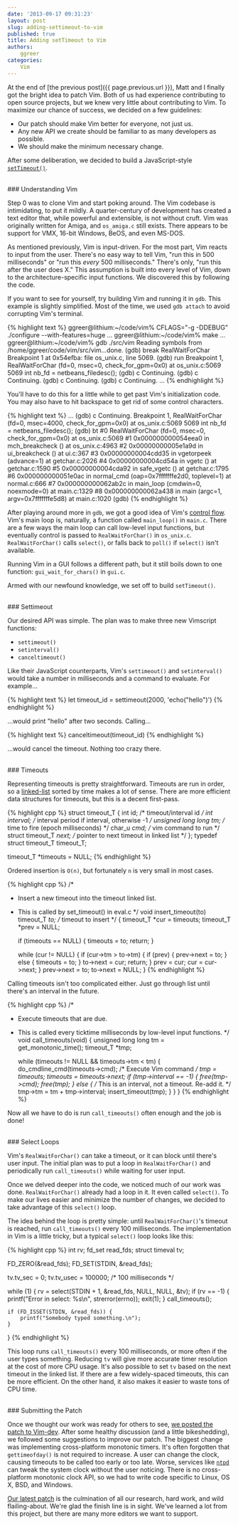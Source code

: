 ```yaml
---
date: '2013-09-17 09:31:23'
layout: post
slug: adding-settimeout-to-vim
published: true
title: Adding setTimeout to Vim
authors:
    ggreer
categories:
    Vim
---
```


At the end of [the previous post]({{ page.previous.url }}), Matt and I finally got the bright idea to patch Vim. Both of us had experience contributing to open source projects, but we knew very little about contributing to Vim. To maximize our chance of success, we decided on a few guidelines:

* Our patch should make Vim better for everyone, not just us.
* Any new API we create should be familiar to as many developers as possible.
* We should make the minimum necessary change.

After some deliberation, we decided to build a JavaScript-style [`setTimeout()`](https://developer.mozilla.org/en-US/docs/Web/API/window.setTimeout).


<br class="separator" />
### Understanding Vim

Step 0 was to clone Vim and start poking around. The Vim codebase is intimidating, to put it mildly. A quarter-century of development has created a text editor that, while powerful and extensible, is not without cruft. Vim was originally written for Amiga, and `os_amiga.c` still exists. There appears to be support for VMX, 16-bit Windows, BeOS, and even MS-DOS.

As mentioned previously, Vim is input-driven. For the most part, Vim reacts to input from the user. There's no easy way to tell Vim, "run this in 500 milliseconds" or "run this *every* 500 milliseconds." There's only, "run this after the user does X." This assumption is built into every level of Vim, down to the architecture-specific input functions. We discovered this by following the code.

If you want to see for yourself, try building Vim and running it in `gdb`. This example is slightly simplified. Most of the time, we used `gdb attach` to avoid corrupting Vim's terminal.

{% highlight text %}
ggreer@lithium:~/code/vim% CFLAGS="-g -DDEBUG" ./configure --with-features=huge
...
ggreer@lithium:~/code/vim% make
...
ggreer@lithium:~/code/vim% gdb ./src/vim
Reading symbols from /home/ggreer/code/vim/src/vim...done.
(gdb) break RealWaitForChar
Breakpoint 1 at 0x54efba: file os_unix.c, line 5069.
(gdb) run
Breakpoint 1, RealWaitForChar (fd=0, msec=0, check_for_gpm=0x0) at os_unix.c:5069
5069        int         nb_fd = netbeans_filedesc();
(gdb) c
Continuing.
(gdb) c
Continuing.
(gdb) c
Continuing.
(gdb) c
Continuing.
...
{% endhighlight %}

You'll have to do this for a little while to get past Vim's initialization code. You may also have to hit backspace to get rid of some control characters.

{% highlight text %}
...
(gdb) c
Continuing.
Breakpoint 1, RealWaitForChar (fd=0, msec=4000, check_for_gpm=0x0) at os_unix.c:5069
5069        int         nb_fd = netbeans_filedesc();
(gdb) bt
#0  RealWaitForChar (fd=0, msec=0, check_for_gpm=0x0) at os_unix.c:5069
#1  0x000000000054eea0 in mch_breakcheck () at os_unix.c:4963
#2  0x00000000005e1a9d in ui_breakcheck () at ui.c:367
#3  0x00000000004cdd35 in vgetorpeek (advance=1) at getchar.c:2026
#4  0x00000000004cd54a in vgetc () at getchar.c:1590
#5  0x00000000004cda92 in safe_vgetc () at getchar.c:1795
#6  0x000000000051e0ac in normal_cmd (oap=0x7fffffffe2d0, toplevel=1) at normal.c:666
#7  0x000000000062ab2c in main_loop (cmdwin=0, noexmode=0) at main.c:1329
#8  0x000000000062a438 in main (argc=1, argv=0x7fffffffe5d8) at main.c:1020
(gdb)
{% endhighlight %}

After playing around more in `gdb`, we got a good idea of Vim's [control flow](http://en.wikipedia.org/wiki/Control_flow). Vim's main loop is, naturally, a function called `main_loop()` in `main.c`. There are a few ways the main loop can call low-level input functions, but eventually control is passed to `RealWaitForChar()` in `os_unix.c`. `RealWaitForChar()` calls `select()`, or falls back to `poll()` if `select()` isn't available.

Running Vim in a GUI follows a different path, but it still boils down to one function: `gui_wait_for_chars()` in `gui.c`. 

Armed with our newfound knowledge, we set off to build `setTimeout()`.

<!-- main.c main_loop has a while loop which calls
getchar.c vgetc
which calls inchar
which calls ui_inchar
which calls:
  if gui:
    gui_wait_for_chars (gui.c)
      gui_mch_wait_for_chars
        uses gui-specific waiting (usually not select())
  no gui:
    mch_inchar (os-specific, os_unix.c)
      which calls WaitForChar
        which calls RealWaitForChar -->


<br class="separator" />
### Settimeout

Our desired API was simple. The plan was to make three new Vimscript functions:

* `settimeout()`
* `setinterval()`
* `canceltimeout()`

Like their JavaScript counterparts, Vim's `settimeout()` and `setinterval()` would take a number in milliseconds and a command to evaluate. For example...

{% highlight text %}
let timeout_id = settimeout(2000, 'echo("hello")')
{% endhighlight %}

...would print "hello" after two seconds. Calling...

{% highlight text %}
canceltimeout(timeout_id)
{% endhighlight %}

...would cancel the timeout. Nothing too crazy there.

<br class="separator" />
### Timeouts

Representing timeouts is pretty straightforward. Timeouts are run in order, so a [linked-list](http://en.wikipedia.org/wiki/Linked_list) sorted by time makes a lot of sense. There are more efficient data structures for timeouts, but this is a decent first-pass.

{% highlight cpp %}
struct timeout_T {
    int id;                     /* timeout/interval id */
    int interval;               /* interval period if interval, otherwise -1 */
    unsigned long long tm;      /* time to fire (epoch milliseconds) */
    char_u *cmd;                /* vim command to run */
    struct timeout_T *next;     /* pointer to next timeout in linked list */
};
typedef struct timeout_T timeout_T;

timeout_T *timeouts = NULL;
{% endhighlight %}

Ordered insertion is `O(n)`, but fortunately `n` is very small in most cases.

{% highlight cpp %}
/*
 * Insert a new timeout into the timeout linked list.
 * This is called by set_timeout() in eval.c
 */
void insert_timeout(to)
    timeout_T *to;  /* timeout to insert */
{
    timeout_T *cur = timeouts;
    timeout_T *prev = NULL;

    if (timeouts == NULL) {
        timeouts = to;
        return;
    }

    while (cur != NULL) {
        if (cur->tm > to->tm) {
            if (prev) {
                prev->next = to;
            } else {
                timeouts = to;
            }
            to->next = cur;
            return;
        }
        prev = cur;
        cur = cur->next;
    }
    prev->next = to;
    to->next = NULL;
}
{% endhighlight %}

Calling timeouts isn't too complicated either. Just go through list until there's an interval in the future.

{% highlight cpp %}
/*
 * Execute timeouts that are due.
 * This is called every ticktime milliseconds by low-level input functions.
 */
void call_timeouts(void)
{
    unsigned long long tm = get_monotonic_time();
    timeout_T *tmp;

    while (timeouts != NULL && timeouts->tm < tm) {
        do_cmdline_cmd(timeouts->cmd);  /* Execute Vim command */
        tmp = timeouts;
        timeouts = timeouts->next;
        if (tmp->interval == -1) {
            free(tmp->cmd);
            free(tmp);
        } else {
            /* This is an interval, not a timeout. Re-add it. */
            tmp->tm = tm + tmp->interval;
            insert_timeout(tmp);
        }
    }
}
{% endhighlight %}

Now all we have to do is run `call_timeouts()` often enough and the job is done!


<br class="separator" />
### Select Loops

Vim's `RealWaitForChar()` can take a timeout, or it can block until there's user input. The initial plan was to put a loop in `RealWaitForChar()` and periodically run `call_timeouts()` while waiting for user input.

Once we delved deeper into the code, we noticed much of our work was done. `RealWaitForChar()` already had a loop in it. It even called `select()`. To make our lives easier and minimize the number of changes, we decided to take advantage of this `select()` loop. 

The idea behind the loop is pretty simple: until `RealWaitForChar()`'s timeout is reached, run `call_timeouts()` every 100 milliseconds. The implementation in Vim is a little tricky, but a typical `select()` loop looks like this:

{% highlight cpp %}
int rv;
fd_set read_fds;
struct timeval tv;

FD_ZERO(&read_fds);
FD_SET(STDIN, &read_fds);

tv.tv_sec = 0;
tv.tv_usec = 100000; /* 100 milliseconds */

while (1) {
    rv = select(STDIN + 1, &read_fds, NULL, NULL, &tv);
    if (rv == -1) {
        printf("Error in select: %s\n", strerror(errno));
        exit(1);
    }
    call_timeouts();

    if (FD_ISSET(STDIN, &read_fds)) {
        printf("Somebody typed something.\n");
    }
}
{% endhighlight %}

This loop runs `call_timeouts()` every 100 milliseconds, or more often if the user types something. Reducing `tv` will give more accurate timer resolution at the cost of more CPU usage. It's also possible to set `tv` based on the next timeout in the linked list. If there are a few widely-spaced timeouts, this can be more efficient. On the other hand, it also makes it easier to waste tons of CPU time.


<br class="separator" />
### Submitting the Patch

Once we thought our work was ready for others to see, [we posted the patch to Vim-dev](https://groups.google.com/d/msg/vim_dev/-4pqDJfHCsM/LkYNCpZjQ70J). After some healthy discussion (and a little bikeshedding), we followed some suggestions to improve our patch. The biggest change was implementing cross-platform monotonic timers. It's often forgotten that `gettimeofday()` is not required to increase. A user can change the clock, causing timeouts to be called too early or too late. Worse, services like [`ntpd`](http://en.wikipedia.org/wiki/Ntpd) can tweak the system clock without the user noticing. There is no cross-platform monotonic clock API, so we had to write code specific to Linux, OS X, BSD, and Windows.

[Our latest patch](https://github.com/Floobits/vim/compare/835cc6e85d8fbc14c4e659a4c0452ca5f699d805...master) is the culmination of all our research, hard work, and wild flailing-about. We're glad the finish line is in sight. We've learned a lot from this project, but there are many more editors we want to support.
